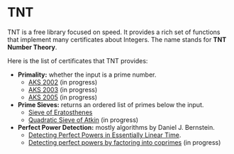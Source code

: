 # TNT
TNT is a free library focused on speed. It provides a rich set of functions that implement many certificates about Integers. The name stands for **TNT Number Theory**.

Here is the list of certificates that TNT provides:

* **Primality:** whether the input is a prime number.
  * [AKS 2002](https://cse.iitk.ac.in/users/manindra/algebra/primality_original.pdf) (in progress)
  * [AKS 2003](https://www.cse.iitk.ac.in/users/manindra/algebra/primality_v6.pdf) (in progress)
  * [AKS 2005](https://math.dartmouth.edu/~carlp/PDF/complexity12.pdf) (in progress)
* **Prime Sieves:** returns an ordered list of primes below the input.
  * [Sieve of Eratosthenes](https://cp-algorithms.com/algebra/sieve-of-eratosthenes.html#implementation)
  * [Quadratic Sieve of Atkin](https://cr.yp.to/papers/primesieves-20020329-retypeset20220327.pdf) (in progress)
* **Perfect Power Detection:** mostly algorithms by Daniel J. Bernstein.
  * [Detecting Perfect Powers in Essentially Linear Time](https://www.ams.org/journals/mcom/1998-67-223/S0025-5718-98-00952-1/S0025-5718-98-00952-1.pdf).
  * [Detecting perfect powers by factoring into coprimes](https://cr.yp.to/lineartime/powers2-20060914-ams.pdf) (in progress)
